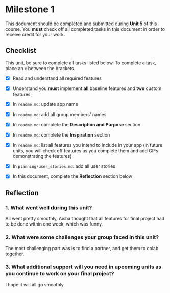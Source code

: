 
# Milestone 1

  

This document should be completed and submitted during **Unit 5** of this course. You **must** check off all completed tasks in this document in order to receive credit for your work.

  

## Checklist

  

This unit, be sure to complete all tasks listed below. To complete a task, place an `x` between the brackets.

  

- [x] Read and understand all required features

- [x] Understand you **must** implement **all** baseline features and **two** custom features

- [x] In `readme.md`: update app name

- [x] In `readme.md`: add all group members' names

- [x] In `readme.md`: complete the **Description and Purpose** section

- [x] In `readme.md`: complete the **Inspiration** section

- [x] In `readme.md`: list all features you intend to include in your app (in future units, you will check off features as you complete them and add GIFs demonstrating the features)

- [x] In `planning/user_stories.md`: add all user stories

- [x] In this document, complete the **Reflection** section below

  

## Reflection

  

### 1. What went well during this unit?

  
All went pretty smoothly, Aisha thought that all features for final project had to be done within one week, which was funny. 

  

### 2. What were some challenges your group faced in this unit?

  

The most challenging part was is to find a partner, and get them to colab together. 

  

### 3. What additional support will you need in upcoming units as you continue to work on your final project?

  
I hope it will all go smoothly. 
